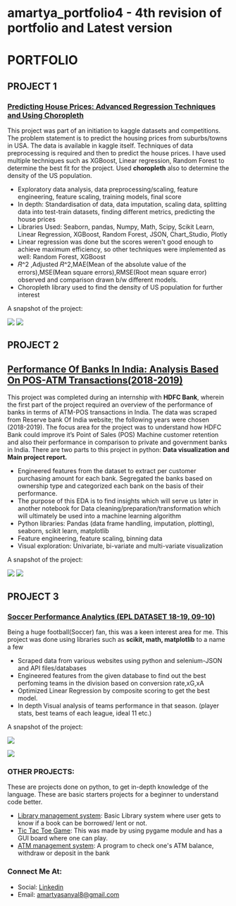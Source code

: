 # amartya_portfolio4 - 4th revision of portfolio and Latest version 
# PORTFOLIO

## PROJECT 1

### [Predicting House Prices: Advanced Regression Techniques and Using Choropleth](https://github.com/amartyasanyal12/Regression_techniques/blob/main/USA_housing.ipynb)
This project was part of an initiation to kaggle datasets and competitions. The problem statement is to predict the housing prices from suburbs/towns in USA. The data is available in kaggle itself. Techniques of data preprocessing is required and then to predict the house prices. I have used multiple techniques such as XGBoost, Linear  regression, Random Forest to determine the best fit for the project. Used **choropleth** also to determine the density of the US population. 
* Exploratory data analysis, data preprocessing/scaling, feature engineering, feature scaling, training models, final score
* In depth: Standardisation of data, data imputation, scaling data, splitting data into test-train datasets, finding different metrics, predicting the house prices
* Libraries Used: Seaborn, pandas, Numpy, Math, Scipy, Scikit Learn, Linear Regression, XGBoost, Random Forest, JSON, Chart_Studio, Plotly
* Linear regression was done but the scores weren't good enough to achieve maximum efficiency, so other techniques were implemented as well: Random Forest, XGBoost 
* 𝑅^2 ,Adjusted 𝑅^2,MAE(Mean of the absolute value of the errors),MSE(Mean square errors),RMSE(Root mean square error) observed and comparison drawn b/w different models.
* Choropleth library used to find the density of US population for further interest

A snapshot of the project: 

![](/accuracy_score.png)
![](/probability_plot.png)

## PROJECT 2

## [Performance Of Banks In India: Analysis Based On POS-ATM Transactions(2018-2019)](https://github.com/amartyasanyal12/HDFC_Internship)
This project was completed during an internship with **HDFC Bank**, wherein the first part of the project required an overview of the performance of banks in terms of ATM-POS transactions in India. The data was scraped from Reserve bank Of India website; the following years were chosen (2018-2019). The focus area for the project was to understand how HDFC Bank could improve it’s Point of Sales (POS) Machine customer retention and also their performance in comparison to private and government banks in India. There are two parts to this project in python: **Data visualization and Main project report.**
* Engineered features from the dataset to extract per customer purchasing amount for each bank. Segregated the banks based on ownership type and categorized each bank on the basis of their performance.
* The purpose of this EDA is to find insights which will serve us later in another notebook for Data cleaning/preparation/transformation which will ultimately be used into a machine learning algorithm
* Python libraries: Pandas (data frame handling, imputation, plotting), seaborn, scikit learn, matplotlib
* Feature engineering, feature scaling, binning data 
* Visual exploration: Univariate, bi-variate and multi-variate visualization

A snapshot of the project:

![](/dc_density_1.png) 
![](/spectral1.png) 

## PROJECT 3
### [Soccer Performance Analytics (EPL DATASET 18-19, 09-10)](https://github.com/amartyasanyal12/football_performance)
Being a huge football(Soccer) fan, this was a keen interest area for me. This project was done using libraries such as **scikit, math, matplotlib** to a name a few
* Scraped data from various websites using python and selenium-JSON and API files/databases
* Engineered features from the given database to find out the best perfoming teams in the division based on conversion rate,xG,xA
* Optimized Linear Regression by composite scoring to get the best model. 
* In depth Visual analysis of teams performance in that season. (player stats, best teams of each league, ideal 11 etc.)

A snapshot of the project:

![](/distribution3.png)

![](/yellow2.png)


### OTHER PROJECTS: 
These are projects done on python, to get in-depth knowledge of the language. These are basic starters projects for a beginner to understand code better.
* [Library management system](https://github.com/amartyasanyal12/Practice_files_dump): Basic Library system where user gets to know if a book can be borrowed/ lent or not.
* [Tic Tac Toe Game](https://github.com/amartyasanyal12/Tic-Tac-Toe.practice): This was made by using pygame module and has a GUI board where one can play.
* [ATM management system](https://github.com/amartyasanyal12/Practice_files_dump): A program to check one's ATM balance, withdraw or deposit in the bank


### Connect Me At:
* Social: [Linkedin](https://www.linkedin.com/in/amartyasanyal8/)
* Email: amartyasanyal8@gmail.com
